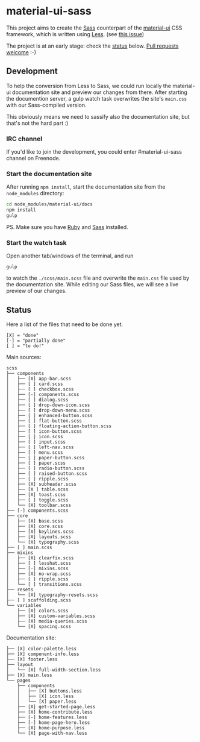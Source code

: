 material-ui-sass
================

This project aims to create the [Sass](http://www.sass-lang.com) counterpart of the [material-ui](https://github.com/callemall/material-ui) CSS framework, which is written using [Less](https://github.com/callemall/material-ui). (see [this issue](https://github.com/callemall/material-ui/issues/44))

The project is at an early stage: check the [status](#status) below. [Pull requests welcome](http://www.urbandictionary.com/define.php?term=patches%20are%20welcome&defid=7833039) :-)

## Development

To help the conversion from Less to Sass, we could run locally the material-ui documentation site and preview our changes from there. After starting the documention server, a gulp watch task overwrites the site's `main.css` with our Sass-compiled version.

This obviously means we need to sassify also the documentation site, but that's not the hard part :)

### IRC channel

If you'd like to join the development, you could enter #material-ui-sass channel on Freenode.

### Start the documentation site

After running `npm install`, start the documentation site from the `node_modules` directory:

```bash
cd node_modules/material-ui/docs
npm install
gulp
```

PS. Make sure you have [Ruby](https://www.ruby-lang.org/en/downloads/) and [Sass](http://sass-lang.com/install) installed.

### Start the watch task

Open another tab/windows of the terminal, and run

```
gulp
```

to watch the `./scss/main.scss` file and overwrite the `main.css` file used by the documentation site.
While editing our Sass files, we will see a live preview of our changes.

## Status

Here a list of the files that need to be done yet. 

```
[X] = "done"
[-] = "partially done"
[ ] = "to do!"
```

Main sources:

```
scss
├── components
│   ├── [X] app-bar.scss
│   ├── [ ] card.scss
│   ├── [ ] checkbox.scss
│   ├── [-] components.scss
│   ├── [ ] dialog.scss
│   ├── [ ] drop-down-icon.scss
│   ├── [ ] drop-down-menu.scss
│   ├── [ ] enhanced-button.scss
│   ├── [ ] flat-button.scss
│   ├── [ ] floating-action-button.scss
│   ├── [ ] icon-button.scss
│   ├── [ ] icon.scss
│   ├── [ ] input.scss
│   ├── [ ] left-nav.scss
│   ├── [ ] menu.scss
│   ├── [ ] paper-button.scss
│   ├── [ ] paper.scss
│   ├── [ ] radio-button.scss
│   ├── [ ] raised-button.scss
│   ├── [ ] ripple.scss
│   ├── [X] subheader.scss
│   ├── [X ] table.scss
│   ├── [X] toast.scss
│   ├── [ ] toggle.scss
│   └── [X] toolbar.scss
├── [-] components.scss
├── core
│   ├── [X] base.scss
│   ├── [X] core.scss
│   ├── [X] keylines.scss
│   ├── [X] layouts.scss
│   └── [X] typography.scss
├── [ ] main.scss
├── mixins
│   ├── [X] clearfix.scss
│   ├── [ ] lesshat.scss
│   ├── [-] mixins.scss
│   ├── [X] no-wrap.scss
│   ├── [ ] ripple.scss
│   └── [ ] transitions.scss
├── resets
│   └── [X] typography-resets.scss
├── [ ] scaffolding.scss
└── variables
    ├── [X] colors.scss
    ├── [X] custom-variables.scss
    ├── [X] media-queries.scss
    └── [X] spacing.scss
```

Documentation site:

```
├── [X] color-palette.less
├── [X] component-info.less
├── [X] footer.less
├── layout
│   └── [X] full-width-section.less
├── [X] main.less
└── pages
    ├── components
    │   ├── [X] buttons.less
    │   ├── [X] icon.less
    │   └── [X] paper.less
    ├── [X] get-started-page.less
    ├── [X] home-contribute.less
    ├── [-] home-features.less
    ├── [-] home-page-hero.less
    ├── [X] home-purpose.less
    └── [X] page-with-nav.less
```